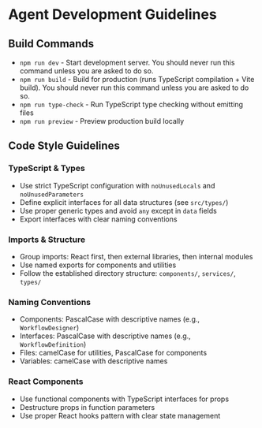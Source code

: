 # Agent Development Guidelines

## Build Commands

- `npm run dev` - Start development server. You should never run this command unless you are asked to do so.
- `npm run build` - Build for production (runs TypeScript compilation + Vite build). You should never run this command unless you are asked to do so.
- `npm run type-check` - Run TypeScript type checking without emitting files
- `npm run preview` - Preview production build locally

## Code Style Guidelines

### TypeScript & Types

- Use strict TypeScript configuration with `noUnusedLocals` and `noUnusedParameters`
- Define explicit interfaces for all data structures (see `src/types/`)
- Use proper generic types and avoid `any` except in `data` fields
- Export interfaces with clear naming conventions

### Imports & Structure

- Group imports: React first, then external libraries, then internal modules
- Use named exports for components and utilities
- Follow the established directory structure: `components/`, `services/`, `types/`

### Naming Conventions

- Components: PascalCase with descriptive names (e.g., `WorkflowDesigner`)
- Interfaces: PascalCase with descriptive names (e.g., `WorkflowDefinition`)
- Files: camelCase for utilities, PascalCase for components
- Variables: camelCase with descriptive names

### React Components

- Use functional components with TypeScript interfaces for props
- Destructure props in function parameters
- Use proper React hooks pattern with clear state management
